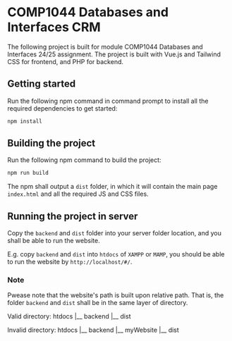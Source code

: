 # COMP1044 Databases and Interfaces CRM
The following project is built for module COMP1044 Databases and Interfaces 24/25 assignment.
The project is built with Vue.js and Tailwind CSS for frontend, and PHP for backend.

## Getting started
Run the following npm command in command prompt to install all the required dependencies to get started:
```bash
npm install
```

## Building the project
Run the following npm command to build the project:
```bash
npm run build
```
The npm shall output a `dist` folder, in which it will contain the main page `index.html` and all the required JS and CSS files.

## Running the project in server
Copy the `backend` and `dist` folder into your server folder location, and you shall be able to run the website.

E.g. copy `backend` and `dist` into `htdocs` of `XAMPP` or `MAMP`, you should be able to run the website by `http://localhost/#/`.

### Note
Pwease note that the website's path is built upon relative path. That is, the folder `backend` and `dist` shall be in the same layer of directory.

Valid directory:
htdocs
  |__ backend
  |__ dist

Invalid directory:
htdocs
  |__ backend
  |__ myWebsite
        |__ dist